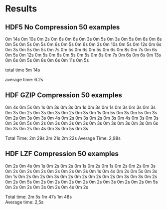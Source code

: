 # Results 


## HDF5 No Compression 50 examples
0m 14s
0m 10s
0m 2s
0m 6s
0m 6s
0m 3s
0m 5s
0m 3s
0m 5s
0m 6s
0m 6s
0m 5s
0m 5s
0m 5s
0m 6s
0m 5s
0m 6s
0m 3s
0m 10s
0m 5s
0m 12s
0m 6s
0m 3s
0m 5s
0m 5s
0m 7s
0m 5s
0m 6s
0m 5s
0m 6s
0m 8s
0m 7s
0m 6s
0m 5s
0m 12s
0m 5s
0m 6s
0m 5s
0m 5s
0m 6s
0m 7s
0m 6s
0m 6s
0m 13s
0m 6s
0m 5s
0m 8s
0m 6s
0m 11s
0m 5s

total time 5m 14s

average time: 6.2s


## HDF GZIP Compression 50 examples

0m 4s
0m 5s
0m 1s
0m 3s
0m 3s
0m 1s
0m 3s
0m 1s
0m 3s
0m 3s
0m 3s
0m 3s
0m 2s
0m 3s
0m 3s
0m 2s
0m 3s
0m 1s
0m 5s
0m 3s
0m 5s
0m 3s
0m 2s
0m 3s
0m 3s
0m 4s
0m 2s
0m 3s
0m 2s
0m 3s
0m 4s
0m 3s
0m 3s
0m 3s
0m 5s
0m 2s
0m 3s
0m 3s
0m 3s
0m 3s
0m 3s
0m 3s
0m 3s
0m 6s
0m 3s
0m 2s
0m 4s
0m 3s
0m 5s
0m 3s

Total Time: 2m 29s  2m 21s 2m 22s
Average Time: 2,98s

## HDF LZF Compression 50 examples

0m 2s
0m 4s
0m 1s
0m 2s
0m 2s
0m 1s
0m 2s
0m 1s
0m 2s
0m 2s
0m 3s
0m 2s
0m 2s
0m 2s
0m 2s
0m 2s
0m 3s
0m 1s
0m 4s
0m 2s
0m 5s
0m 3s
0m 1s
0m 2s
0m 2s
0m 3s
0m 2s
0m 2s
0m 2s
0m 2s
0m 3s
0m 3s
0m 2s
0m 2s
0m 5s
0m 2s
0m 2s
0m 2s
0m 2s
0m 2s
0m 3s
0m 2s
0m 2s
0m 5s
0m 2s
0m 2s
0m 3s
0m 2s
0m 4s
0m 2s

Total time: 2m 5s  1m 47s  1m 48s  
Average time: 2,5s